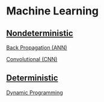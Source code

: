 # Machine Learning

## [Nondeterministic](https://github.com/unboagable/software-engineering-roadmap/blob/master/computer%20science%20review/Algorithms/Artificial%20Intelligence/Machine%20Learning/Nondeterministic/Nondeterministic.md)

[Back Propagation (ANN)](https://github.com/unboagable/software-engineering-roadmap/blob/master/computer%20science%20review/Algorithms/Artificial%20Intelligence/Machine%20Learning/Nondeterministic/Back%20Propagation%20(ANN)/Back%20Propagation%20(ANN).md)

[Convolutional (CNN)](https://github.com/unboagable/software-engineering-roadmap/blob/master/computer%20science%20review/Algorithms/Artificial%20Intelligence/Machine%20Learning/Nondeterministic/Convolutional%20(CNN)/Convolutional%20(CNN).md)

## [Deterministic](https://github.com/unboagable/software-engineering-roadmap/blob/master/computer%20science%20review/Algorithms/Artificial%20Intelligence/Machine%20Learning/Deterministic/Deterministic.md)

[Dynamic Programming](https://github.com/unboagable/software-engineering-roadmap/blob/master/computer%20science%20review/Algorithms/Artificial%20Intelligence/Machine%20Learning/Deterministic/Dynamic%20Programming/Dynamic%20Programming.md)

